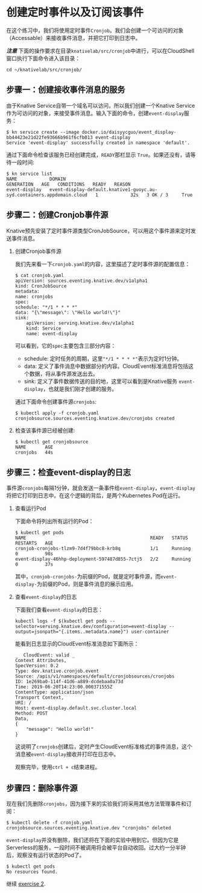 # 创建定时事件以及订阅该事件

在这个练习中，我们将使用定时事件`Cronjob`。我们会创建一个可访问的对象（Accessable）来接收事件消息，并把它打印到日志中。

***注意*** 下面的操作要求在目录`knativelab/src/cronjob`中进行，可以在CloudShell窗口执行下面命令进入该目录：
```
cd ~/knativelab/src/cronjob/
```

## 步骤一：创建接收事件消息的服务

由于Knative Service自带一个域名可以访问，所以我们创建一个Knative Service作为可访问的对象，来接受事件消息。输入下面的命令，创建`event-display`服务：

```text
$ kn service create --image docker.io/daisyycguo/event_display-bb44423e21d22fe93666b961f6cfb013 event-display
Service 'event-display' successfully created in namespace 'default'.
```

通过下面命令检查该服务已经创建完成，`READY`那栏显示 `True`。如果还没有，请等待一段时间:

```text
$ kn service list
NAME            DOMAIN                                                                   GENERATION   AGE   CONDITIONS   READY   REASON
event-display   event-display-default.knative1-guoyc.au-syd.containers.appdomain.cloud   1            32s   3 OK / 3     True
```

## 步骤二：创建Cronjob事件源

Knative预先安装了定时事件源类型CronJobSource，可以用这个事件源来定时发送事件消息。

1. 创建Cronjob事件源

    我们先来看一下`cronjob.yaml`的内容，这里描述了定时事件源的配置信息：
    ```text
    $ cat cronjob.yaml
    apiVersion: sources.eventing.knative.dev/v1alpha1
    kind: CronJobSource
    metadata:
    name: cronjobs
    spec:
    schedule: "*/1 * * * *"
    data: "{\"message\": \"Hello world!\"}"
    sink:
        apiVersion: serving.knative.dev/v1alpha1
        kind: Service
        name: event-display
    ```

    可以看到，它的`spec`主要包含三部分内容：
    - schedule: 定时任务的周期，这里`"*/1 * * * *"`表示为定时1分钟。
    - data: 定义了事件消息中数据部分的内容。CloudEvent标准消息将包括这个数据，将从事件源发送出去。
    - sink: 定义了事件数据传送的目的地，这里可以看到是Knative服务 `event-display`，也就是我们刚才创建的服务。

    通过下面命令创建事件源`cronjobs`:

    ```text
    $ kubectl apply -f cronjob.yaml
    cronjobsource.sources.eventing.knative.dev/cronjobs created
    ```
    
2. 检查该事件源已经被创建:

    ```text
    $ kubectl get cronjobsource
    NAME       AGE
    cronjobs   44s
    ```

## 步骤三：检查event-display的日志

事件源`cronjobs`每隔1分钟，就会发送一条事件给`event-display`，`event-display`将把它打印到日志中。在这个逻辑的背后，是两个Kubernetes Pod在运行。

1. 查看运行Pod

    下面命令将列出所有运行的Pod：
    ```
    $ kubectl get pods
    NAME                                              READY   STATUS    RESTARTS   AGE
    cronjob-cronjobs-tlzm9-7d4f79bbc8-krb8q           1/1     Running   0          98s
    event-display-46hhp-deployment-597487d855-7ctj5   2/2     Running   0          37s
    ```

    其中，`cronjob-cronjobs-`为前缀的Pod，就是定时事件源，而`event-display-`为前缀的Pod，则是事件消息的展示应用。

2. 查看`event-display`的日志

    下面我们查看`event-display`的日志：
    ```
    kubectl logs -f $(kubectl get pods --selector=serving.knative.dev/configuration=event-display --output=jsonpath="{.items..metadata.name}") user-container
    ```

    能看到日志显示的CloudEvent标准消息如下面所示：
    ```
    _  CloudEvent: valid _
    Context Attributes,
    SpecVersion: 0.2
    Type: dev.knative.cronjob.event
    Source: /apis/v1/namespaces/default/cronjobsources/cronjobs
    ID: 1e269ba0-114f-41d6-a889-dcdebaa0a73d
    Time: 2019-06-20T14:23:00.000371555Z
    ContentType: application/json
    Transport Context,
    URI: /
    Host: event-display.default.svc.cluster.local
    Method: POST
    Data,
    {
        "message": "Hello world!"
    }
    ```
    这说明了`cronjobs`创建后，定时产生CloudEvent标准格式的事件消息，这个消息被`event-display`接收并打印在日志中。

    观察完毕，使用`ctrl + c`结束进程。

## 步骤四：删除事件源

现在我们先删除`cronjobs`，因为接下来的实验我们将采用其他方法管理事件和订阅：

```
$ kubectl delete -f cronjob.yaml
cronjobsource.sources.eventing.knative.dev "cronjobs" deleted
```

`event-display`并没有删除，我们还将在下面的实验中用到它。但因为它是Serverless的服务，一段时间不被调用将会被平台自动收回。过大约一分半钟后，观察没有运行状态的Pod了。

```
$ kubectl get pods
No resources found.
```

继续 [exercise 2](./exercise-2.md).